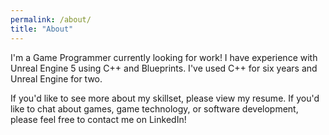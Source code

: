 ```yaml
---
permalink: /about/
title: "About"
---
```


I'm a Game Programmer currently looking for work! I have experience with Unreal Engine 5 using C++ and Blueprints.
I've used C++ for six years and Unreal Engine for two.

If you'd like to see more about my skillset, please view my resume. If you'd like to chat about games, game technology, 
or software development, please feel free to contact me on LinkedIn!
